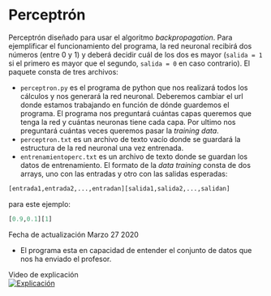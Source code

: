 # Perceptrón
Perceptrón diseñado para usar el algoritmo _backpropagation_.
Para ejemplificar el funcionamiento del programa, la red neuronal recibirá dos números (entre 0 y 1) y deberá decidir cuál de los dos es mayor (`salida = 1` si el primero es mayor que el segundo, `salida = 0` en caso contrario).
El paquete consta de tres archivos:
  - `perceptron.py` es el programa de python que nos realizará todos los cálculos y nos generará la red neuronal. Deberemos cambiar       el url donde estamos trabajando en función de dónde guardemos el programa. 
  El programa nos preguntará cuántas capas queremos que tenga la red y cuántas neuronas tiene cada capa. Por ultimo nos preguntará cuántas veces queremos pasar la _training data_.
  - `perceptron.txt` es un archivo de texto vacío donde se guardará la estructura de la red neuronal una vez entrenada.
  - `entrenamientoperc.txt` es un archivo de texto donde se guardan los datos de entrenamiento. El formato de la _data training_ consta de dos arrays, uno con las entradas y otro con las salidas esperadas:
  
  ```python
  [entrada1,entrada2,...,entradan][salida1,salida2,...,salidan]
  ```
  para este ejemplo: 
  
  ```python
  [0.9,0.1][1]
```
Fecha de actualización Marzo 27 2020
- El programa esta en capacidad de entender el conjunto de datos que nos ha enviado el profesor.

Video de explicación </br>
[![Explicación](https://img.youtube.com/vi/vRB57VyB3Ug/0.jpg)](https://www.youtube.com/watch?v=vRB57VyB3Ug)
